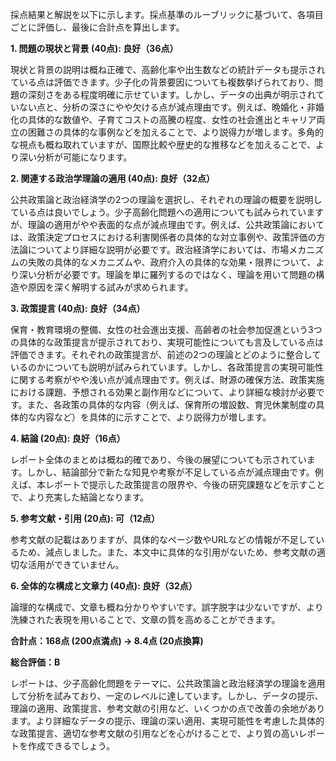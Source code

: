 採点結果と解説を以下に示します。採点基準のルーブリックに基づいて、各項目ごとに評価し、最後に合計点を算出します。

**1. 問題の現状と背景 (40点): 良好（36点）**

現状と背景の説明は概ね正確で、高齢化率や出生数などの統計データも提示されている点は評価できます。少子化の背景要因についても複数挙げられており、問題の深刻さをある程度明確に示せています。しかし、データの出典が明示されていない点と、分析の深さにやや欠ける点が減点理由です。例えば、晩婚化・非婚化の具体的な数値や、子育てコストの高騰の程度、女性の社会進出とキャリア両立の困難さの具体的な事例などを加えることで、より説得力が増します。多角的な視点も概ね取れていますが、国際比較や歴史的な推移などを加えることで、より深い分析が可能になります。


**2. 関連する政治学理論の適用 (40点): 良好（32点）**

公共政策論と政治経済学の2つの理論を選択し、それぞれの理論の概要を説明している点は良いでしょう。少子高齢化問題への適用についても試みられていますが、理論の適用がやや表面的な点が減点理由です。例えば、公共政策論においては、政策決定プロセスにおける利害関係者の具体的な対立事例や、政策評価の方法論についてより詳細な説明が必要です。政治経済学においては、市場メカニズムの失敗の具体的なメカニズムや、政府介入の具体的な効果・限界について、より深い分析が必要です。理論を単に羅列するのではなく、理論を用いて問題の構造や原因を深く解明する試みが求められます。


**3. 政策提言 (40点): 良好（34点）**

保育・教育環境の整備、女性の社会進出支援、高齢者の社会参加促進という3つの具体的な政策提言が提示されており、実現可能性についても言及している点は評価できます。それぞれの政策提言が、前述の2つの理論とどのように整合しているのかについても説明が試みられています。しかし、各政策提言の実現可能性に関する考察がやや浅い点が減点理由です。例えば、財源の確保方法、政策実施における課題、予想される効果と副作用などについて、より詳細な検討が必要です。また、各政策の具体的な内容（例えば、保育所の増設数、育児休業制度の具体的な内容など）を具体的に示すことで、より説得力が増します。


**4. 結論 (20点): 良好（16点）**

レポート全体のまとめは概ね的確であり、今後の展望についても示されています。しかし、結論部分で新たな知見や考察が不足している点が減点理由です。例えば、本レポートで提示した政策提言の限界や、今後の研究課題などを示すことで、より充実した結論となります。


**5. 参考文献・引用 (20点): 可（12点）**

参考文献の記載はありますが、具体的なページ数やURLなどの情報が不足しているため、減点しました。また、本文中に具体的な引用がないため、参考文献の適切な活用ができていません。


**6. 全体的な構成と文章力 (40点): 良好（32点）**

論理的な構成で、文章も概ね分かりやすいです。誤字脱字は少ないですが、より洗練された表現を用いることで、文章の質を高めることができます。


**合計点：168点 (200点満点) → 8.4点 (20点換算)**

**総合評価：B**

レポートは、少子高齢化問題をテーマに、公共政策論と政治経済学の理論を適用して分析を試みており、一定のレベルに達しています。しかし、データの提示、理論の適用、政策提言、参考文献の引用など、いくつかの点で改善の余地があります。より詳細なデータの提示、理論の深い適用、実現可能性を考慮した具体的な政策提言、適切な参考文献の引用などを心がけることで、より質の高いレポートを作成できるでしょう。
